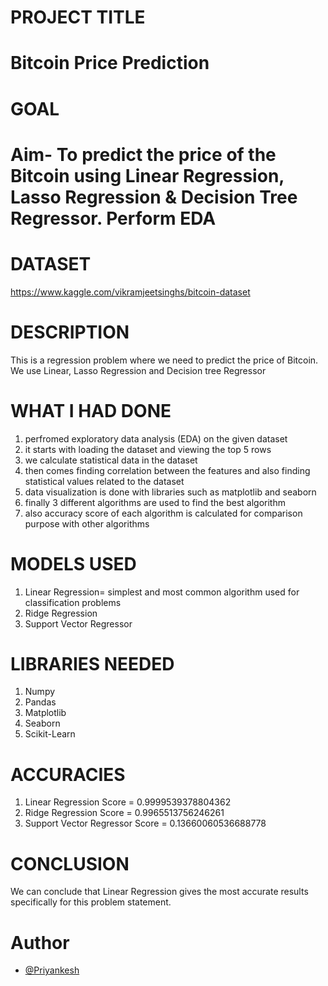 # PROJECT TITLE

# Bitcoin Price Prediction

# GOAL

# Aim- To predict the price of the Bitcoin using Linear Regression, Lasso Regression & Decision Tree Regressor. Perform EDA

# DATASET

https://www.kaggle.com/vikramjeetsinghs/bitcoin-dataset

# DESCRIPTION

This is a regression problem where we need to predict the price of Bitcoin. We use Linear, Lasso Regression and Decision tree Regressor

# WHAT I HAD DONE

1. perfromed exploratory data analysis (EDA) on the given dataset
2. it starts with loading the dataset and viewing the top 5 rows
3. we calculate statistical data in the dataset
4. then comes finding correlation between the features and also finding statistical values related to the dataset
5. data visualization is done with libraries such as matplotlib and seaborn
6. finally 3 different algorithms are used to find the best algorithm 
7. also accuracy score of each algorithm is calculated for comparison purpose with other algorithms

# MODELS USED

1. Linear Regression= simplest and most common algorithm used for classification problems
2. Ridge Regression
3. Support Vector Regressor


# LIBRARIES NEEDED

1. Numpy
2. Pandas
3. Matplotlib
4. Seaborn
5. Scikit-Learn

# ACCURACIES

1. Linear Regression Score = 0.9999539378804362
2. Ridge Regression Score = 0.9965513756246261
3. Support Vector Regressor Score = 0.13660060536688778

# CONCLUSION

We can conclude that Linear Regression gives the most accurate results specifically for this problem statement.

# Author

- [@Priyankesh](https://github.com/priyankeshh)
